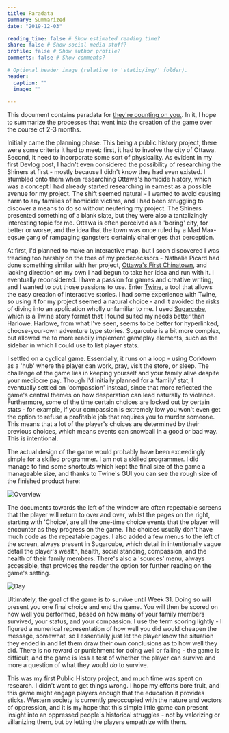 ```yaml
---
title: Paradata
summary: Summarized
date: "2019-12-03"

reading_time: false # Show estimated reading time?
share: false # Show social media stuff?
profile: false # Show author profile?
comments: false # Show comments?

# Optional header image (relative to 'static/img/' folder).
header:
  caption: ""
  image: ""
 
---  
```


This document contains paradata for [they're counting on you.](https://nickmcneilly.github.io/shinersgame/). In it, I hope to summarize the processes that went into the creation of the game over the course of 2-3 months.

Initially came the planning phase. This being a public history project, there were some criteria it had to meet: first, it had to involve the city of Ottawa. Second, it need to incorporate some sort of physicality. As evident in my first Devlog post, I hadn't even considered the possibility of researching the Shiners at first - mostly because I didn't know they had even existed. I stumbled onto them when researching Ottawa's homicide history, which was a concept I had already started researching in earnest as a possible avenue for my project. The shift seemed natural - I wanted to avoid causing harm to any families of homicide victims, and I had been struggling to discover a means to do so without neutering my project. The Shiners presented something of a blank slate, but they were also a tantalizingly interesting topic for me. Ottawa is often perceived as a 'boring' city, for better or worse, and the idea that the town was once ruled by a Mad Max-eqsue gang of rampaging gangsters certainly challenges that perception.

At first, I'd planned to make an interactive map, but I soon discovered I was treading too harshly on the toes of my predececssors - Nathalie Picard had done something similar with her project, [Ottawa's First Chinatown](https://nathpicard.github.io/Old-Chinatown-Ottawa/), and lacking direction on my own I had begun to take her idea and run with it. I eventually reconsidered. I have a passion for games and creative writing, and I wanted to put those passions to use. Enter [Twine](https://twinery.org/), a tool that allows the easy creation of interactive stories. I had some experience with Twine, 
so using it for my project seemed a natural choice - and it avoided the risks of diving into an application wholly unfamiliar to me. I used [Sugarcube](https://www.motoslave.net/sugarcube/2/docs/), which is a Twine story format that I found suited my needs better than Harlowe. Harlowe, from what I've seen, seems to be better for hyperlinked, choose-your-own adventure type stories. Sugarcube is a bit more complex, but allowed me to more readily implement gameplay elements, such as the sidebar in which I could use to list player stats.

I settled on a cyclical game. Essentially, it runs on a loop - using Corktown as a 'hub' where the player can work, pray, visit the store, or sleep. The challenge of the game lies in keeping yourself and your family alive despite your mediocre pay. Though I'd initially planned for a 'family' stat, I eventually settled on 'compassion' instead, since that more reflected the game's central themes on how desperation can lead naturally to violence. Furthermore, some of the time certain choices are locked out by certain stats - for example, if your compassion is extremely low you won't even get the option to refuse a profitable job that requires you to murder someone. This means that a lot of the player's choices are determined by their previous choices, which means events can snowball in a good or bad way. This is intentional.

The actual design of the game would probably have been exceedingly simple for a skilled programmer. I am not a skilled programmer. I did manage to find some shortcuts which kept the final size of the game a manageable size, and thanks to Twine's GUI you can see the rough size of the finished product here:

![Overview](/img/Devlog8.PNG)

The documents towards the left of the window are often repeatable screens that the player will return to over and over, whilst the pages on the right, starting with 'Choice', are all the one-time choice events that the player will encounter as they progress on the game. The choices usually don't have much code as the repeatable pages. I also added a few menus to the left of the screen, always present in Sugarcube, which detail in intentionally vague detail the player's wealth, health, social standing, compassion, and the health of their family members. There's also a 'sources' menu, always accessible, that provides the reader the option for further reading on the game's setting.

![Day](/img/DayLoop.PNG)

Ultimately, the goal of the game is to survive until Week 31. Doing so will present you one final choice and end the game. You will then be scored on how well you performed, based on how many of your family members survived, your status, and your compassion. I use the term scoring lightly - I figured a numerical representation of how well you did would cheapen the message, somewhat, so I essentially just let the player know the situation they ended in and let them draw their own conclusions as to how well they did. There is no reward or punishment for doing well or failing - the game is difficult, and the game is less a test of whether the player can survive and more a question of what they would *do* to survive. 

This was my first Public History project, and much time was spent on research. I didn't want to get things wrong. I hope my efforts bore fruit, and this game might engage players enough that the education it provides sticks. Western society is currently preoccupied with the nature and vectors of oppression, and it is my hope that this simple little game can present insight into an oppressed people's historical struggles - not by valorizing or villanizing them, but by letting the players empathize with them.
